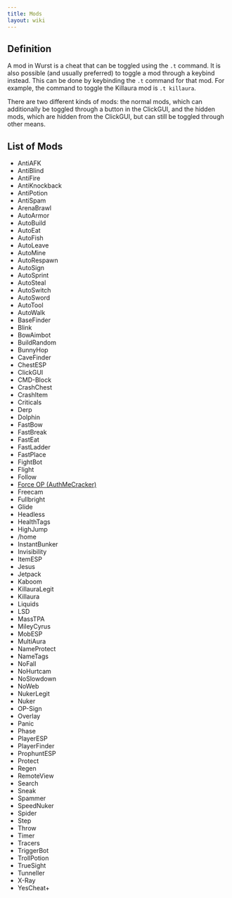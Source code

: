 ```yaml
---
title: Mods
layout: wiki
---
```

## Definition
A mod in Wurst is a cheat that can be toggled using the `.t` command. It is also possible (and usually preferred) to toggle a mod through a keybind instead. This can be done by keybinding the `.t` command for that mod. For example, the command to toggle the Killaura mod is `.t killaura`.

There are two different kinds of mods: the normal mods, which can additionally be toggled through a button in the ClickGUI, and the hidden mods, which are hidden from the ClickGUI, but can still be toggled through other means.

## List of Mods
- AntiAFK
- AntiBlind
- AntiFire
- AntiKnockback
- AntiPotion
- AntiSpam
- ArenaBrawl
- AutoArmor
- AutoBuild
- AutoEat
- AutoFish
- AutoLeave
- AutoMine
- AutoRespawn
- AutoSign
- AutoSprint
- AutoSteal
- AutoSwitch
- AutoSword
- AutoTool
- AutoWalk
- BaseFinder
- Blink
- BowAimbot
- BuildRandom
- BunnyHop
- CaveFinder
- ChestESP
- ClickGUI
- CMD-Block
- CrashChest
- CrashItem
- Criticals
- Derp
- Dolphin
- FastBow
- FastBreak
- FastEat
- FastLadder
- FastPlace
- FightBot
- Flight
- Follow
- [Force OP (AuthMeCracker)](/wiki/Force_OP_(AuthMeCracker))
- Freecam
- Fullbright
- Glide
- Headless
- HealthTags
- HighJump
- /home
- InstantBunker
- Invisibility
- ItemESP
- Jesus
- Jetpack
- Kaboom
- KillauraLegit
- Killaura
- Liquids
- LSD
- MassTPA
- MileyCyrus
- MobESP
- MultiAura
- NameProtect
- NameTags
- NoFall
- NoHurtcam
- NoSlowdown
- NoWeb
- NukerLegit
- Nuker
- OP-Sign
- Overlay
- Panic
- Phase
- PlayerESP
- PlayerFinder
- ProphuntESP
- Protect
- Regen
- RemoteView
- Search
- Sneak
- Spammer
- SpeedNuker
- Spider
- Step
- Throw
- Timer
- Tracers
- TriggerBot
- TrollPotion
- TrueSight
- Tunneller
- X-Ray
- YesCheat+
